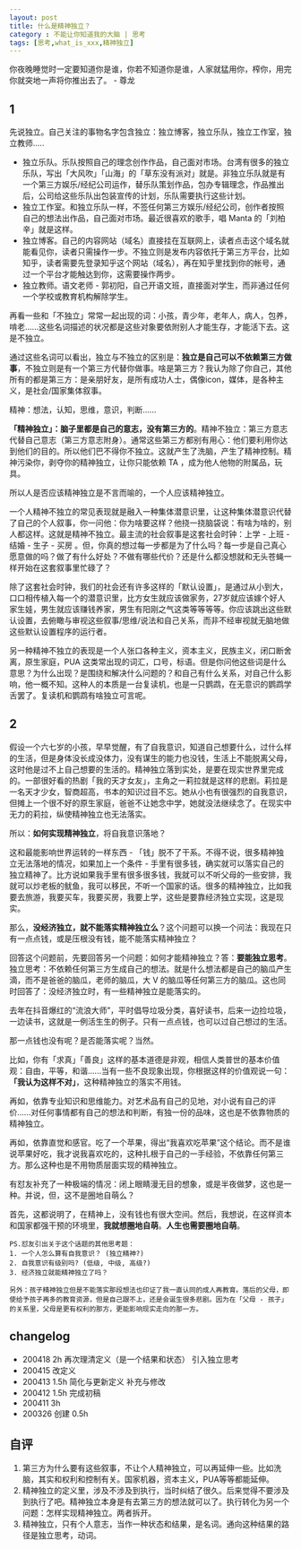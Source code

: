 ```yaml
---
layout: post
title: 什么是精神独立？
category : 不能让你知道我的大脑 | 思考
tags: [思考,what_is_xxx,精神独立]
---
```


你夜晚睡觉时一定要知道你是谁，你若不知道你是谁，人家就猛用你，榨你，用完你就突地一声将你推出去了。 - 尊龙

## 1 

先说独立。自己关注的事物名字包含独立：独立博客，独立乐队，独立工作室，独立教师.....

- 独立乐队。乐队按照自己的理念创作作品，自己面对市场。台湾有很多的独立乐队，写出「大风吹」「山海」的「草东没有派对」就是。非独立乐队就是有一个第三方娱乐/经纪公司运作，替乐队策划作品，包办专辑理念，作品推出后，公司给这些乐队出包装宣传的计划，乐队需要执行这些计划。
- 独立工作室。和独立乐队一样，不签任何第三方娱乐/经纪公司，创作者按照自己的想法出作品，自己面对市场。最近很喜欢的歌手，唱 Manta 的「刘柏辛」就是这样。
- 独立博客。自己的内容网站（域名）直接挂在互联网上，读者点击这个域名就能看见你，读者只需操作一步。不独立则是发布内容依托于第三方平台，比如知乎，读者需要先登录知乎这个网站（域名），再在知乎里找到你的帐号，通过一个平台才能触达到你，这需要操作两步。
- 独立教师。语文老师 - 郭初阳，自己开语文班，直接面对学生，而非通过任何一个学校或教育机构解除学生。

再看一些和「不独立」常常一起出现的词：小孩，青少年，老年人，病人，包养，啃老......这些名词描述的状况都是这些对象要依附别人才能生存，才能活下去。这是不独立。

通过这些名词可以看出，独立与不独立的区别是：**独立是自己可以不依赖第三方做事**，不独立则是有一个第三方代替你做事。啥是第三方？我认为除了你自己，其他所有的都是第三方：是亲朋好友，是所有成功人士，偶像icon，媒体，是各种主义，是社会/国家集体叙事。

精神：想法，认知，思维，意识，判断...... 

**「精神独立」：脑子里都是自己的意志，没有第三方的**。精神不独立：第三方意志代替自己意志（第三方意志附身）。通常这些第三方都别有用心：他们要利用你达到他们的目的。所以他们巴不得你不独立。这就产生了洗脑，产生了精神控制。精神污染你，剥夺你的精神独立，让你只能依赖 TA ，成为他人他物的附属品，玩具。

所以人是否应该精神独立是不言而喻的，一个人应该精神独立。

一个人精神不独立的常见表现就是融入一种集体潜意识里，让这种集体潜意识代替了自己的个人叙事，你一问他：你为啥要这样？他挠一挠脑袋说：有啥为啥的，别人都这样。这就是精神不独立。最主流的社会叙事是这套社会时钟：上学 - 上班 - 结婚 - 生子 - 买房 。但，你真的想过每一步都是为了什么吗？每一步是自己真心愿意做的吗？做了有什么好处？不做有哪些代价？还是什么都没想就和无头苍蝇一样开始在这套叙事里忙碌了？

除了这套社会时钟，我们的社会还有许多这样的「默认设置」，是通过从小到大，口口相传植入每一个的潜意识里，比方女生就应该做家务，27岁就应该嫁个好人家生娃，男生就应该赚钱养家，男生有阳刚之气这类等等等等。你应该跳出这些默认设置，去俯瞰与审视这些叙事/思维/说法和自己关系，而非不经审视就无脑地做这些默认设置程序的运行者。

另一种精神不独立的表现是一个人张口各种主义，资本主义，民族主义，闭口断舍离，原生家庭，PUA 这类常出现的词汇，口号，标语。但是你问他这些词是什么意思？为什么出现？是围绕和解决什么问题的？和自己有什么关系，对自己什么影响，他一概不知。这种人的本质是一台复读机，也是一只鹦鹉，在无意识的鹦鹉学舌罢了。复读机和鹦鹉有啥独立可言呢。

## 2

假设一个六七岁的小孩，早早觉醒，有了自我意识，知道自己想要什么，过什么样的生活，但是身体没长成没体力，没有谋生的能力也没钱，生活上不能脱离父母，这时他是过不上自己想要的生活的。精神独立落到实处，是要在现实世界里完成的。一部很好看的热剧「我的天才女友」，主角之一莉拉就是这样的悲剧。莉拉是一名天才少女，智商超高，书本的知识过目不忘。她从小也有很强烈的自我意识，但摊上一个很不好的原生家庭，爸爸不让她念中学，她就没法继续念了。在现实中无力的莉拉，纵使精神独立也无法落实。

所以：**如何实现精神独立**，将自我意识落地？

这和最能影响世界运转的一样东西 - 「钱」脱不了干系。不得不说，很多精神独立无法落地的情况，如果加上一个条件 - 手里有很多钱，确实就可以落实自己的独立精神了。比方说如果我手里有很多很多钱，我就可以不听父母的一些安排，我就可以炒老板的鱿鱼，我可以移民，不听一个国家的话。很多的精神独立，比如我要去旅游，我要买车，我要买房，我要上学，这些是要靠经济独立实现，这是现实。

那么，**没经济独立，就不能落实精神独立么**？这个问题可以换一个问法：我现在只有一点点钱，或是压根没有钱，能不能落实精神独立？

回答这个问题前，先要回答另一个问题：如何才能精神独立？答：**要能独立思考**。独立思考：不依赖任何第三方生成自己的想法。就是什么想法都是自己的脑瓜产生滴，而不是爸爸的脑瓜，老师的脑瓜，大 V 的脑瓜等任何第三方的脑瓜。这也同时回答了：没经济独立时，有一些精神独立是能落实的。

去年在抖音爆红的“流浪大师”，平时倡导垃圾分类，喜好读书，后来一边捡垃圾，一边读书，这就是一例活生生的例子。只有一点点钱，也可以过自己想过的生活。

那一点钱也没有呢？是否能落实呢？当然。

比如，你有「求真」「善良」这样的基本道德是非观，相信人类普世的基本价值观：自由，平等，和谐......当有一些不良现象出现，你根据这样的价值观说一句：**「我认为这样不对」**，这种精神独立的落实不用钱。

再如，依靠专业知识和思维能力。对艺术品有自己的见地，对小说有自己的评价......对任何事情都有自己的想法和判断，有独一份的品味，这也是不依靠物质的精神独立。

再如，依靠直觉和感官。吃了一个苹果，得出“我喜欢吃苹果”这个结论。而不是谁说苹果好吃，我才说我喜欢吃的，这种扎根于自己的一手经验，不依靠任何第三方。那么这种也是不用物质层面实现的精神独立。

有怼友补充了一种极端的情况：闭上眼睛漫无目的想象，或是半夜做梦，这也是一种。并说，但，这不是圈地自萌么？

首先，这都说明了，在精神上，没有钱也有很大空间。然后，我想说，在这样资本和国家都强干预的环境里，**我就想圈地自萌**。**人生也需要圈地自萌**。



```
PS.怼友引出关于这个话题的其他思考题：
1. 一个人怎么算有自我意识？ (独立精神?)
2. 自我意识有级别吗? (低级, 中级, 高级?)
3. 经济独立就能精神独立了吗？

另外：孩子精神独立但是不能落实那段想法也印证了我一直认同的成人再教育。落后的父母，即使给予孩子再多的教育资源，但是自己跟不上，还是会诞生很多悲剧。因为在「父母 - 孩子」的关系里，父母是更有权利的那方，更能影响现实走向的那一方。
```

## changelog
- 200418  2h 再次理清定义（是一个结果和状态） 引入独立思考
- 200415  改定义
- 200413  1.5h 简化与更新定义 补充与修改
- 200412  1.5h 完成初稿
- 200411  3h
- 200326 创建 0.5h

## 自评

1. 第三方为什么要有这些叙事，不让个人精神独立，可以再延伸一些。比如洗脑，其实和权利和控制有关。国家机器，资本主义，PUA等等都能延伸。
2. 精神独立的定义里，涉及不涉及到执行，当时纠结了很久。后来觉得不要涉及到执行了吧。精神独立本身是有去第三方的想法就可以了。执行转化为另一个问题：怎样实现精神独立。两者拆开。
3. 精神独立，只有个人意志，当作一种状态和结果，是名词。通向这种结果的路径是独立思考，动词。
